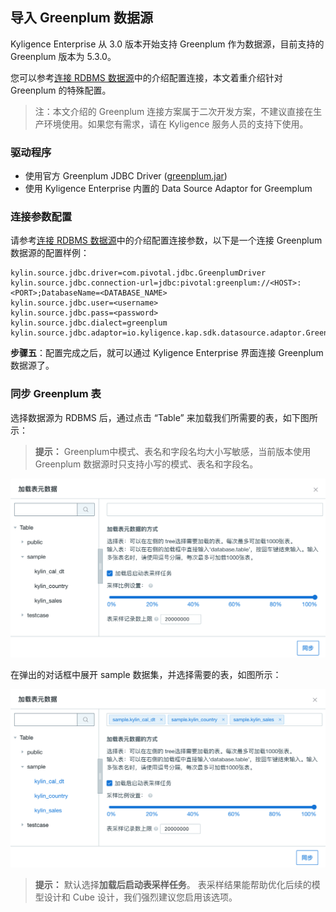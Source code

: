 ## 导入 Greenplum 数据源

Kyligence Enterprise 从 3.0 版本开始支持 Greenplum 作为数据源，目前支持的 Greenplum 版本为 5.3.0。

您可以参考[连接 RDBMS 数据源](README.md)中的介绍配置连接，本文着重介绍针对 Greenplum 的特殊配置。

> 注：本文介绍的 Greenplum 连接方案属于二次开发方案，不建议直接在生产环境使用。如果您有需求，请在 Kyligence 服务人员的支持下使用。

### 驱动程序

- 使用官方 Greenplum JDBC Driver ([greenplum.jar](https://www.progress.com/jdbc/pivotal-greenplum))
- 使用 Kyligence Enterprise 内置的 Data Source Adaptor for Greemplum

### 连接参数配置

请参考[连接 RDBMS 数据源](README.md)中的介绍配置连接参数，以下是一个连接 Greenplum 数据源的配置样例：

```properties
kylin.source.jdbc.driver=com.pivotal.jdbc.GreenplumDriver
kylin.source.jdbc.connection-url=jdbc:pivotal:greenplum://<HOST>:<PORT>;DatabaseName=<DATABASE_NAME>
kylin.source.jdbc.user=<username>
kylin.source.jdbc.pass=<password>
kylin.source.jdbc.dialect=greenplum
kylin.source.jdbc.adaptor=io.kyligence.kap.sdk.datasource.adaptor.GreenplumAdaptor
```

**步骤五**：配置完成之后，就可以通过 Kyligence Enterprise 界面连接 Greenplum 数据源了。



### 同步 Greenplum 表

选择数据源为 RDBMS 后，通过点击 “Table” 来加载我们所需要的表，如下图所示：

> **提示：** Greenplum中模式、表名和字段名均大小写敏感，当前版本使用 Greenplum 数据源时只支持小写的模式、表名和字段名。

![加载表元数据](../images/rdbms_import_gp_tables.png)

在弹出的对话框中展开 sample 数据集，并选择需要的表，如图所示：

![加载表并采样](../images/rdbms_import_select_gp_table.png)

> **提示：** 默认选择**加载后启动表采样任务**。 表采样结果能帮助优化后续的模型设计和 Cube 设计，我们强烈建议您启用该选项。